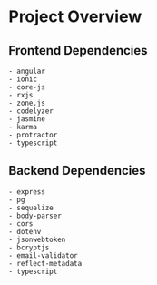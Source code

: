 # Project Overview

## Frontend Dependencies

```
- angular
- ionic
- core-js
- rxjs
- zone.js
- codelyzer
- jasmine
- karma
- protractor
- typescript
```

## Backend Dependencies

```
- express
- pg
- sequelize
- body-parser
- cors
- dotenv
- jsonwebtoken
- bcryptjs
- email-validator
- reflect-metadata
- typescript
```
